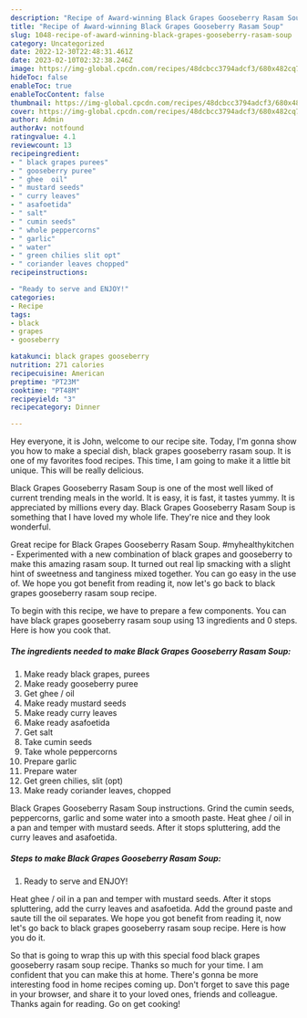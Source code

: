 ```yaml
---
description: "Recipe of Award-winning Black Grapes Gooseberry Rasam Soup"
title: "Recipe of Award-winning Black Grapes Gooseberry Rasam Soup"
slug: 1048-recipe-of-award-winning-black-grapes-gooseberry-rasam-soup
category: Uncategorized
date: 2022-12-30T22:48:31.461Z
date: 2023-02-10T02:32:38.246Z
image: https://img-global.cpcdn.com/recipes/48dcbcc3794adcf3/680x482cq70/black-grapes-gooseberry-rasam-soup-recipe-main-photo.jpg
hideToc: false
enableToc: true
enableTocContent: false
thumbnail: https://img-global.cpcdn.com/recipes/48dcbcc3794adcf3/680x482cq70/black-grapes-gooseberry-rasam-soup-recipe-main-photo.jpg
cover: https://img-global.cpcdn.com/recipes/48dcbcc3794adcf3/680x482cq70/black-grapes-gooseberry-rasam-soup-recipe-main-photo.jpg
author: Admin
authorAv: notfound
ratingvalue: 4.1
reviewcount: 13
recipeingredient:
- " black grapes purees"
- " gooseberry puree"
- " ghee  oil"
- " mustard seeds"
- " curry leaves"
- " asafoetida"
- " salt"
- " cumin seeds"
- " whole peppercorns"
- " garlic"
- " water"
- " green chilies slit opt"
- " coriander leaves chopped"
recipeinstructions:

- "Ready to serve and ENJOY!"
categories:
- Recipe
tags:
- black
- grapes
- gooseberry

katakunci: black grapes gooseberry 
nutrition: 271 calories
recipecuisine: American
preptime: "PT23M"
cooktime: "PT48M"
recipeyield: "3"
recipecategory: Dinner

---
```



Hey everyone, it is John, welcome to our recipe site. Today, I'm gonna show you how to make a special dish, black grapes gooseberry rasam soup. It is one of my favorites food recipes. This time, I am going to make it a little bit unique. This will be really delicious.

Black Grapes Gooseberry Rasam Soup is one of the most well liked of current trending meals in the world. It is easy, it is fast, it tastes yummy. It is appreciated by millions every day. Black Grapes Gooseberry Rasam Soup is something that I have loved my whole life. They're nice and they look wonderful.

Great recipe for Black Grapes Gooseberry Rasam Soup. #myhealthykitchen - Experimented with a new combination of black grapes and gooseberry to make this amazing rasam soup. It turned out real lip smacking with a slight hint of sweetness and tanginess mixed together. You can go easy in the use of. We hope you got benefit from reading it, now let&#39;s go back to black grapes gooseberry rasam soup recipe.


To begin with this recipe, we have to prepare a few components. You can have black grapes gooseberry rasam soup using 13 ingredients and 0 steps. Here is how you cook that.

<!--inarticleads1-->

##### The ingredients needed to make Black Grapes Gooseberry Rasam Soup:

1. Make ready  black grapes, purees
1. Make ready  gooseberry puree
1. Get  ghee / oil
1. Make ready  mustard seeds
1. Make ready  curry leaves
1. Make ready  asafoetida
1. Get  salt
1. Take  cumin seeds
1. Take  whole peppercorns
1. Prepare  garlic
1. Prepare  water
1. Get  green chilies, slit (opt)
1. Make ready  coriander leaves, chopped


Black Grapes Gooseberry Rasam Soup instructions. Grind the cumin seeds, peppercorns, garlic and some water into a smooth paste. Heat ghee / oil in a pan and temper with mustard seeds. After it stops spluttering, add the curry leaves and asafoetida. 

<!--inarticleads2-->

##### Steps to make Black Grapes Gooseberry Rasam Soup:


1. Ready to serve and ENJOY!

Heat ghee / oil in a pan and temper with mustard seeds. After it stops spluttering, add the curry leaves and asafoetida. Add the ground paste and saute till the oil separates. We hope you got benefit from reading it, now let&#39;s go back to black grapes gooseberry rasam soup recipe. Here is how you do it. 

So that is going to wrap this up with this special food black grapes gooseberry rasam soup recipe. Thanks so much for your time. I am confident that you can make this at home. There's gonna be more interesting food in home recipes coming up. Don't forget to save this page in your browser, and share it to your loved ones, friends and colleague. Thanks again for reading. Go on get cooking!
